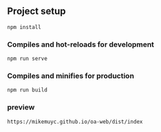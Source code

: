 ## Project setup
```
npm install
```
### Compiles and hot-reloads for development
```
npm run serve
```
### Compiles and minifies for production
```
npm run build
```
### preview
```
https://mikemuyc.github.io/oa-web/dist/index
```
